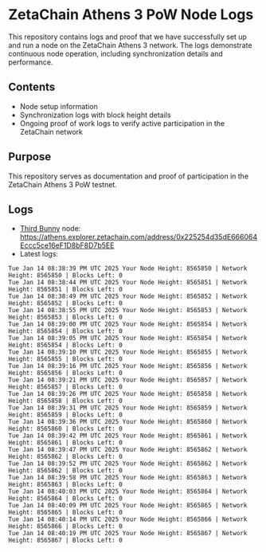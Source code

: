 # ZetaChain Athens 3 PoW Node Logs
This repository contains logs and proof that we have successfully set up and run a node on the ZetaChain Athens 3 network. The logs demonstrate continuous node operation, including synchronization details and performance.

## Contents
- Node setup information
- Synchronization logs with block height details
- Ongoing proof of work logs to verify active participation in the ZetaChain network

## Purpose
This repository serves as documentation and proof of participation in the ZetaChain Athens 3 PoW testnet.

## Logs

- [Third Bunny](https://thirdbunny.xyz/) node: https://athens.explorer.zetachain.com/address/0x225254d35dE666064Eccc5ce16eF1D8bF8D7b5EE
- Latest logs:
```
Tue Jan 14 08:38:39 PM UTC 2025 Your Node Height: 8565850 | Network Height: 8565850 | Blocks Left: 0
Tue Jan 14 08:38:44 PM UTC 2025 Your Node Height: 8565851 | Network Height: 8565851 | Blocks Left: 0
Tue Jan 14 08:38:49 PM UTC 2025 Your Node Height: 8565852 | Network Height: 8565852 | Blocks Left: 0
Tue Jan 14 08:38:55 PM UTC 2025 Your Node Height: 8565853 | Network Height: 8565853 | Blocks Left: 0
Tue Jan 14 08:39:00 PM UTC 2025 Your Node Height: 8565854 | Network Height: 8565854 | Blocks Left: 0
Tue Jan 14 08:39:05 PM UTC 2025 Your Node Height: 8565854 | Network Height: 8565854 | Blocks Left: 0
Tue Jan 14 08:39:10 PM UTC 2025 Your Node Height: 8565855 | Network Height: 8565855 | Blocks Left: 0
Tue Jan 14 08:39:16 PM UTC 2025 Your Node Height: 8565856 | Network Height: 8565856 | Blocks Left: 0
Tue Jan 14 08:39:21 PM UTC 2025 Your Node Height: 8565857 | Network Height: 8565857 | Blocks Left: 0
Tue Jan 14 08:39:26 PM UTC 2025 Your Node Height: 8565858 | Network Height: 8565858 | Blocks Left: 0
Tue Jan 14 08:39:31 PM UTC 2025 Your Node Height: 8565859 | Network Height: 8565859 | Blocks Left: 0
Tue Jan 14 08:39:36 PM UTC 2025 Your Node Height: 8565860 | Network Height: 8565860 | Blocks Left: 0
Tue Jan 14 08:39:42 PM UTC 2025 Your Node Height: 8565861 | Network Height: 8565861 | Blocks Left: 0
Tue Jan 14 08:39:47 PM UTC 2025 Your Node Height: 8565862 | Network Height: 8565862 | Blocks Left: 0
Tue Jan 14 08:39:52 PM UTC 2025 Your Node Height: 8565862 | Network Height: 8565862 | Blocks Left: 0
Tue Jan 14 08:39:58 PM UTC 2025 Your Node Height: 8565863 | Network Height: 8565863 | Blocks Left: 0
Tue Jan 14 08:40:03 PM UTC 2025 Your Node Height: 8565864 | Network Height: 8565864 | Blocks Left: 0
Tue Jan 14 08:40:09 PM UTC 2025 Your Node Height: 8565865 | Network Height: 8565865 | Blocks Left: 0
Tue Jan 14 08:40:14 PM UTC 2025 Your Node Height: 8565866 | Network Height: 8565866 | Blocks Left: 0
Tue Jan 14 08:40:19 PM UTC 2025 Your Node Height: 8565867 | Network Height: 8565867 | Blocks Left: 0
```
